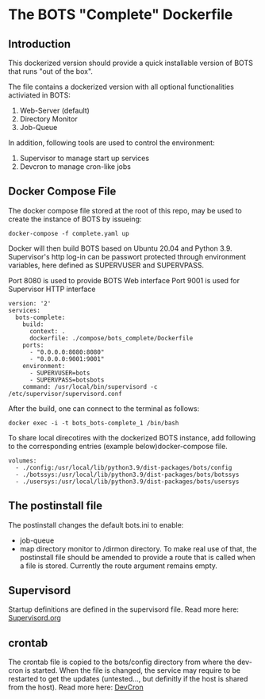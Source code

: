 # The BOTS "Complete" Dockerfile

## Introduction 
This dockerized version should provide a quick installable version of BOTS that runs "out of the box". 

The file contains a dockerized version with all optional functionalities activiated in BOTS: 

1. Web-Server (default)
2. Directory Monitor
3. Job-Queue 

In addition, following tools are used to control the environment: 

1. Supervisor to manage start up services 
2. Devcron to manage cron-like jobs


## Docker Compose File
The docker compose file stored at the root of this repo, may be used to create the instance of BOTS by issueing: 

	docker-compose -f complete.yaml up 
	

Docker will then build BOTS based on Ubuntu 20.04 and Python 3.9. 
Supervisor's http log-in can be passwort protected through environment variables, here defined as SUPERVUSER and SUPERVPASS. 

Port 8080 is used to provide BOTS Web interface
Port 9001 is used for Supervisor HTTP interface

	version: '2'
	services:
  	  bots-complete:
  	    build:
          context: .
          dockerfile: ./compose/bots_complete/Dockerfile
        ports:
          - "0.0.0.0:8080:8080"
          - "0.0.0.0:9001:9001"
        environment:
          - SUPERVUSER=bots
          - SUPERVPASS=botsbots
        command: /usr/local/bin/supervisord -c /etc/supervisor/supervisord.conf	
After the build, one can connect to the terminal as follows: 

	docker exec -i -t bots_bots-complete_1 /bin/bash

To share local direcotires with the dockerized BOTS instance, add following to the corresponding entries (example below)docker-compose file. 

	volumes:
      - ./config:/usr/local/lib/python3.9/dist-packages/bots/config
      - ./botssys:/usr/local/lib/python3.9/dist-packages/bots/botssys
      - ./usersys:/usr/local/lib/python3.9/dist-packages/bots/usersys


	
## The postinstall file
The postinstall changes the default bots.ini to enable: 
- job-queue 
- map directory monitor to /dirmon directory. To make real use of that, the postinstall file should be amended to provide a route that is called when a file is stored. Currently the route argument remains empty. 


## Supervisord 
Startup definitions are defined in the supervisord file. 
Read more here: [Supervisord.org](http://supervisord.org)


## crontab
The crontab file is copied to the bots/config directory from where the dev-cron is started. When the file is changed, the service may require to be restarted to get the updates (untested..., but definitly if the host is shared from the host). 
Read more here: [DevCron](https://bitbucket.org/dbenamy/devcron/overview)
